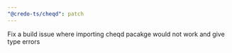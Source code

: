 ```yaml
---
"@credo-ts/cheqd": patch
---
```


Fix a build issue where importing cheqd pacakge would not work and give type errors
